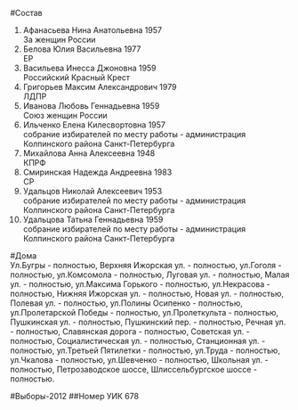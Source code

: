 #Состав
1. Афанасьева Нина Анатольевна 1957   
    За женщин России
2. Белова Юлия Васильевна 1977   
    ЕР
3. Васильева Инесса Джоновна 1959   
    Российский Красный Крест
4. Григорьев Максим Александрович 1979   
    ЛДПР
5. Иванова Любовь Геннадьевна 1959   
    Союз женщин России
6. Ильченко Елена Килесвортовна 1957   
    собрание избирателей по месту работы - администрация Колпинского района Санкт-Петербурга
7. Михайлова Анна Алексеевна 1948   
    КПРФ
8. Смиринская Надежда Андреевна 1983   
    СР
9. Удальцов Николай Алексеевич 1953   
    собрание избирателей по месту работы - администрация Колпинского района Санкт-Петербурга
10. Удальцова Татьна Геннадьевна 1959   
    собрание избирателей по месту работы - администрация Колпинского района Санкт-Петербурга

#Дома  
Ул.Бугры - полностью, Верхняя Ижорская ул. - полностью, ул.Гоголя - полностью, ул.Комсомола - полностью, Луговая ул. - полностью, Малая ул. - полностью, ул.Максима Горького - полностью, ул.Некрасова - полностью, Нижняя Ижорская ул. - полностью, Новая ул. - полностью, Полевая ул. - полностью, ул.Полины Осипенко - полностью, ул.Пролетарской Победы - полностью, ул.Пролеткульта - полностью, Пушкинская ул. - полностью, Пушкинский пер. - полностью, Речная ул. - полностью, Славянская дорога - полностью, Советская ул. - полностью, Социалистическая ул. - полностью, Станционная ул. - полностью, ул.Третьей Пятилетки - полностью, ул.Труда - полностью, ул.Чкалова - полностью, ул.Шевченко - полностью, Школьная ул. - полностью, Петрозаводское шоссе, Шлиссельбургское шоссе - полностью.

#Выборы-2012
##Номер УИК
678
